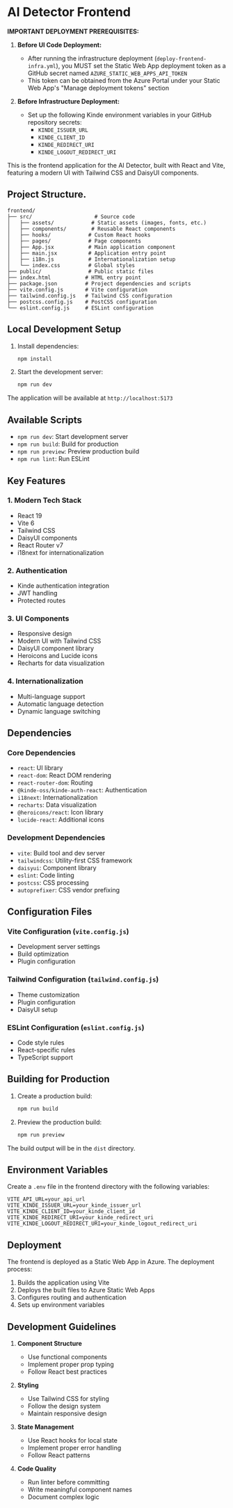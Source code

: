 # AI Detector Frontend

**IMPORTANT DEPLOYMENT PREREQUISITES:**
1. **Before UI Code Deployment:**
   - After running the infrastructure deployment (`deploy-frontend-infra.yml`), you MUST set the Static Web App deployment token as a GitHub secret named `AZURE_STATIC_WEB_APPS_API_TOKEN`
   - This token can be obtained from the Azure Portal under your Static Web App's "Manage deployment tokens" section

2. **Before Infrastructure Deployment:**
   - Set up the following Kinde environment variables in your GitHub repository secrets:
     - `KINDE_ISSUER_URL`
     - `KINDE_CLIENT_ID`
     - `KINDE_REDIRECT_URI`
     - `KINDE_LOGOUT_REDIRECT_URI`

This is the frontend application for the AI Detector, built with React and Vite, featuring a modern UI with Tailwind CSS and DaisyUI components.

## Project Structure.

```
frontend/
├── src/                    # Source code
│   ├── assets/            # Static assets (images, fonts, etc.)
│   ├── components/        # Reusable React components
│   ├── hooks/            # Custom React hooks
│   ├── pages/            # Page components
│   ├── App.jsx           # Main application component
│   ├── main.jsx          # Application entry point
│   ├── i18n.js           # Internationalization setup
│   └── index.css         # Global styles
├── public/               # Public static files
├── index.html           # HTML entry point
├── package.json         # Project dependencies and scripts
├── vite.config.js       # Vite configuration
├── tailwind.config.js   # Tailwind CSS configuration
├── postcss.config.js    # PostCSS configuration
└── eslint.config.js     # ESLint configuration
```

## Local Development Setup

1. Install dependencies:
   ```bash
   npm install
   ```

2. Start the development server:
   ```bash
   npm run dev
   ```

The application will be available at `http://localhost:5173`

## Available Scripts

- `npm run dev`: Start development server
- `npm run build`: Build for production
- `npm run preview`: Preview production build
- `npm run lint`: Run ESLint

## Key Features

### 1. Modern Tech Stack
- React 19
- Vite 6
- Tailwind CSS
- DaisyUI components
- React Router v7
- i18next for internationalization

### 2. Authentication
- Kinde authentication integration
- JWT handling
- Protected routes

### 3. UI Components
- Responsive design
- Modern UI with Tailwind CSS
- DaisyUI component library
- Heroicons and Lucide icons
- Recharts for data visualization

### 4. Internationalization
- Multi-language support
- Automatic language detection
- Dynamic language switching

## Dependencies

### Core Dependencies
- `react`: UI library
- `react-dom`: React DOM rendering
- `react-router-dom`: Routing
- `@kinde-oss/kinde-auth-react`: Authentication
- `i18next`: Internationalization
- `recharts`: Data visualization
- `@heroicons/react`: Icon library
- `lucide-react`: Additional icons

### Development Dependencies
- `vite`: Build tool and dev server
- `tailwindcss`: Utility-first CSS framework
- `daisyui`: Component library
- `eslint`: Code linting
- `postcss`: CSS processing
- `autoprefixer`: CSS vendor prefixing

## Configuration Files

### Vite Configuration (`vite.config.js`)
- Development server settings
- Build optimization
- Plugin configuration

### Tailwind Configuration (`tailwind.config.js`)
- Theme customization
- Plugin configuration
- DaisyUI setup

### ESLint Configuration (`eslint.config.js`)
- Code style rules
- React-specific rules
- TypeScript support

## Building for Production

1. Create a production build:
   ```bash
   npm run build
   ```

2. Preview the production build:
   ```bash
   npm run preview
   ```

The build output will be in the `dist` directory.

## Environment Variables

Create a `.env` file in the frontend directory with the following variables:
```
VITE_API_URL=your_api_url
VITE_KINDE_ISSUER_URL=your_kinde_issuer_url
VITE_KINDE_CLIENT_ID=your_kinde_client_id
VITE_KINDE_REDIRECT_URI=your_kinde_redirect_uri
VITE_KINDE_LOGOUT_REDIRECT_URI=your_kinde_logout_redirect_uri
```

## Deployment

The frontend is deployed as a Static Web App in Azure. The deployment process:

1. Builds the application using Vite
2. Deploys the built files to Azure Static Web Apps
3. Configures routing and authentication
4. Sets up environment variables

## Development Guidelines

1. **Component Structure**
   - Use functional components
   - Implement proper prop typing
   - Follow React best practices

2. **Styling**
   - Use Tailwind CSS for styling
   - Follow the design system
   - Maintain responsive design

3. **State Management**
   - Use React hooks for local state
   - Implement proper error handling
   - Follow React patterns

4. **Code Quality**
   - Run linter before committing
   - Write meaningful component names
   - Document complex logic
